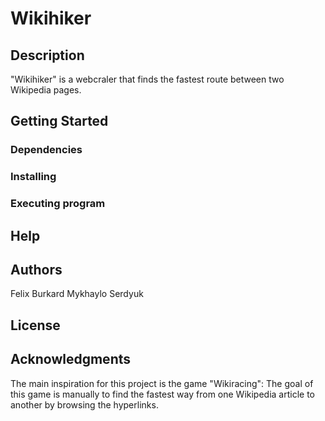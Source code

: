 # Wikihiker

## Description

"Wikihiker" is a webcraler that finds the fastest route between two Wikipedia pages.

## Getting Started

### Dependencies



### Installing



### Executing program



## Help



## Authors

Felix Burkard
Mykhaylo Serdyuk

## License



## Acknowledgments

The main inspiration for this project is the game "Wikiracing":
The goal of this game is manually to find the fastest way from one Wikipedia article to another by browsing the hyperlinks.
